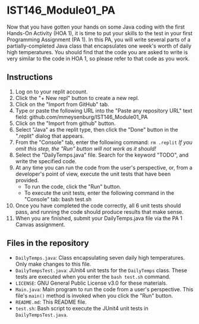 # IST146_Module01_PA

Now that you have gotten your hands on some Java coding with the first Hands-On Activity (HOA 1), it is time to 
put your skills to the test in your first Programming Assignment (PA 1). In this PA, you will write several parts
of a partially-completed Java class that encapsulates one week's worth of daily high temperatures. You should find
that the code you are asked to write is very similar to the code in HOA 1, so please refer to that code as you work.

## Instructions

1. Log on to your replit account. 
2. Click the "+ New repl" button to create a new repl. 
3. Click on the "Import from GitHub" tab. 
4. Type or paste the following URL into the "Paste any repository URL" text field: github.com/mmeysenburg/IST146_Module01_PA
5. Click on the "Import from github" button.
6. Select "Java" as the replit type, then click the "Done" button in the ".replit" dialog that appears. 
7. From the "Console" tab, enter the following command: `rm .replit`   *If you omit this step, 
the "Run" button will not work as it should!*
8. Select the "DailyTemps.java" file. Search for the keyword "TODO", and write the specified code.
9. At any time you can run the code from the user's perspective, or, from a developer's point of view, execute the unit tests that have been provided.
    * To run the code, click the "Run" button.
    * To execute the unit tests, enter the following command in the "Console" tab: bash test.sh
10. Once you have completed the code correctly, all 6 unit tests should pass, and running the code should produce results that make sense.
11. When you are finished, submit your DailyTemps.java file via the PA 1 Canvas assignment.


## Files in the repository

* `DailyTemps.java`: Class encapsulating seven daily high temperatures. Only make changes to this file.
* `DailyTempsTest.java`: JUnit4 unit tests for the `DailyTemps` class. These tests are executed when you enter the `bash test.sh` command.
* `LICENSE`: GNU General Public License v3.0 for these materials.
* `Main.java`: Main program to run the code from a user's perspective. This file's `main()` method is invoked when you click the "Run" button.
* `README.md`: This README file.
* `test.sh`: Bash script to execute the JUnit4 unit tests in `DailyTempsTest.java`.